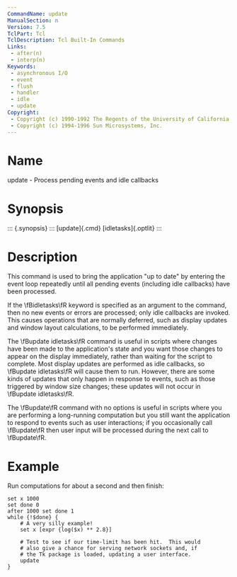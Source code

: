 ```yaml
---
CommandName: update
ManualSection: n
Version: 7.5
TclPart: Tcl
TclDescription: Tcl Built-In Commands
Links:
 - after(n)
 - interp(n)
Keywords:
 - asynchronous I/O
 - event
 - flush
 - handler
 - idle
 - update
Copyright:
 - Copyright (c) 1990-1992 The Regents of the University of California.
 - Copyright (c) 1994-1996 Sun Microsystems, Inc.
---
```


# Name

update - Process pending events and idle callbacks

# Synopsis

::: {.synopsis} :::
[update]{.cmd} [idletasks]{.optlit}
:::

# Description

This command is used to bring the application "up to date" by entering the event loop repeatedly until all pending events (including idle callbacks) have been processed.

If the \fBidletasks\fR keyword is specified as an argument to the command, then no new events or errors are processed;  only idle callbacks are invoked. This causes operations that are normally deferred, such as display updates and window layout calculations, to be performed immediately.

The \fBupdate idletasks\fR command is useful in scripts where changes have been made to the application's state and you want those changes to appear on the display immediately, rather than waiting for the script to complete.  Most display updates are performed as idle callbacks, so \fBupdate idletasks\fR will cause them to run. However, there are some kinds of updates that only happen in response to events, such as those triggered by window size changes; these updates will not occur in \fBupdate idletasks\fR.

The \fBupdate\fR command with no options is useful in scripts where you are performing a long-running computation but you still want the application to respond to events such as user interactions;  if you occasionally call \fBupdate\fR then user input will be processed during the next call to \fBupdate\fR.

# Example

Run computations for about a second and then finish:

```
set x 1000
set done 0
after 1000 set done 1
while {!$done} {
    # A very silly example!
    set x [expr {log($x) ** 2.8}]

    # Test to see if our time-limit has been hit.  This would
    # also give a chance for serving network sockets and, if
    # the Tk package is loaded, updating a user interface.
    update
}
```

